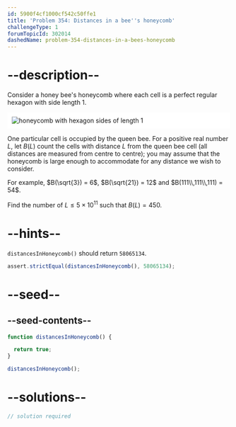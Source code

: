 ```yaml
---
id: 5900f4cf1000cf542c50ffe1
title: 'Problem 354: Distances in a bee''s honeycomb'
challengeType: 1
forumTopicId: 302014
dashedName: problem-354-distances-in-a-bees-honeycomb
---
```


# --description--

Consider a honey bee's honeycomb where each cell is a perfect regular hexagon with side length 1.

<img alt="honeycomb with hexagon sides of length 1" src="https://cdn.freecodecamp.org/curriculum/project-euler/distances-in-a-bees-honeycomb.png" style="background-color: white; padding: 10px; display: block; margin-right:auto; margin-left: auto;">

One particular cell is occupied by the queen bee. For a positive real number $L$, let $B(L)$ count the cells with distance $L$ from the queen bee cell (all distances are measured from centre to centre); you may assume that the honeycomb is large enough to accommodate for any distance we wish to consider.

For example, $B(\sqrt{3}) = 6$, $B(\sqrt{21}) = 12$ and $B(111\\,111\\,111) = 54$.

Find the number of $L ≤ 5 \times {10}^{11}$ such that $B(L) = 450$.

# --hints--

`distancesInHoneycomb()` should return `58065134`.

```js
assert.strictEqual(distancesInHoneycomb(), 58065134);
```

# --seed--

## --seed-contents--

```js
function distancesInHoneycomb() {

  return true;
}

distancesInHoneycomb();
```

# --solutions--

```js
// solution required
```

